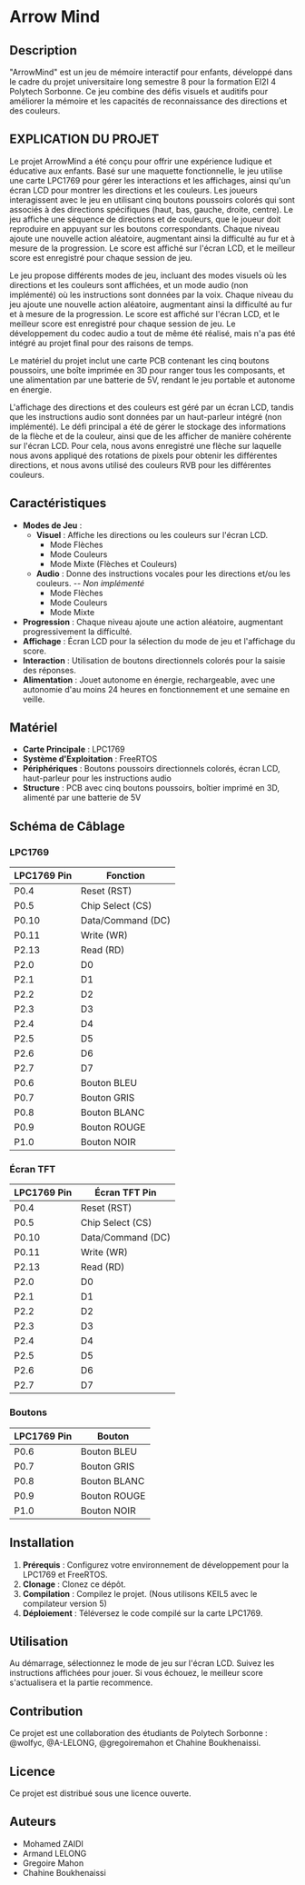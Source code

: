 # Arrow Mind

## Description
"ArrowMind" est un jeu de mémoire interactif pour enfants, développé dans le cadre du projet universitaire long semestre 8 pour la formation EI2I 4 Polytech Sorbonne. Ce jeu combine des défis visuels et auditifs pour améliorer la mémoire et les capacités de reconnaissance des directions et des couleurs.

## EXPLICATION DU PROJET
Le projet ArrowMind a été conçu pour offrir une expérience ludique et éducative aux enfants. Basé sur une maquette fonctionnelle, le jeu utilise une carte LPC1769 pour gérer les interactions et les affichages, ainsi qu'un écran LCD pour montrer les directions et les couleurs. Les joueurs interagissent avec le jeu en utilisant cinq boutons poussoirs colorés qui sont associés à des directions spécifiques (haut, bas, gauche, droite, centre). Le jeu affiche une séquence de directions et de couleurs, que le joueur doit reproduire en appuyant sur les boutons correspondants. Chaque niveau ajoute une nouvelle action aléatoire, augmentant ainsi la difficulté au fur et à mesure de la progression. Le score est affiché sur l'écran LCD, et le meilleur score est enregistré pour chaque session de jeu.

Le jeu propose différents modes de jeu, incluant des modes visuels où les directions et les couleurs sont affichées, et un mode audio (non implémenté) où les instructions sont données par la voix. Chaque niveau du jeu ajoute une nouvelle action aléatoire, augmentant ainsi la difficulté au fur et à mesure de la progression. Le score est affiché sur l'écran LCD, et le meilleur score est enregistré pour chaque session de jeu.
Le développement du codec audio a tout de même été réalisé, mais n'a pas été intégré au projet final pour des raisons de temps.

Le matériel du projet inclut une carte PCB contenant les cinq boutons poussoirs, une boîte imprimée en 3D pour ranger tous les composants, et une alimentation par une batterie de 5V, rendant le jeu portable et autonome en énergie.

L'affichage des directions et des couleurs est géré par un écran LCD, tandis que les instructions audio sont données par un haut-parleur intégré (non implémenté).
Le défi principal a été de gérer le stockage des informations de la flèche et de la couleur, ainsi que de les afficher de manière cohérente sur l'écran LCD. Pour cela, nous avons enregistré une flèche sur laquelle nous avons appliqué des rotations de pixels pour obtenir les différentes directions, et nous avons utilisé des couleurs RVB pour les différentes couleurs.


## Caractéristiques
- **Modes de Jeu** : 
  - **Visuel** : Affiche les directions ou les couleurs sur l'écran LCD.
    - Mode Flèches
    - Mode Couleurs
    - Mode Mixte (Flèches et Couleurs)
  - **Audio** : Donne des instructions vocales pour les directions et/ou les couleurs. -- *Non implémenté*
    - Mode Flèches
    - Mode Couleurs
    - Mode Mixte
- **Progression** : Chaque niveau ajoute une action aléatoire, augmentant progressivement la difficulté.
- **Affichage** : Écran LCD pour la sélection du mode de jeu et l'affichage du score.
- **Interaction** : Utilisation de boutons directionnels colorés pour la saisie des réponses.
- **Alimentation** : Jouet autonome en énergie, rechargeable, avec une autonomie d'au moins 24 heures en fonctionnement et une semaine en veille.

## Matériel
- **Carte Principale** : LPC1769
- **Système d'Exploitation** : FreeRTOS
- **Périphériques** : Boutons poussoirs directionnels colorés, écran LCD, haut-parleur pour les instructions audio
- **Structure** : PCB avec cinq boutons poussoirs, boîtier imprimé en 3D, alimenté par une batterie de 5V

## Schéma de Câblage

### LPC1769

| LPC1769 Pin | Fonction              |
|-------------|-----------------------|
| P0.4        | Reset (RST)           |
| P0.5        | Chip Select (CS)      |
| P0.10       | Data/Command (DC)     |
| P0.11       | Write (WR)            |
| P2.13       | Read (RD)             |
| P2.0        | D0                    |
| P2.1        | D1                    |
| P2.2        | D2                    |
| P2.3        | D3                    |
| P2.4        | D4                    |
| P2.5        | D5                    |
| P2.6        | D6                    |
| P2.7        | D7                    |
| P0.6        | Bouton BLEU           |
| P0.7        | Bouton GRIS           |
| P0.8        | Bouton BLANC          |
| P0.9        | Bouton ROUGE          |
| P1.0        | Bouton NOIR           |

### Écran TFT

| LPC1769 Pin | Écran TFT Pin         |
|-------------|-----------------------|
| P0.4        | Reset (RST)           |
| P0.5        | Chip Select (CS)      |
| P0.10       | Data/Command (DC)     |
| P0.11       | Write (WR)            |
| P2.13       | Read (RD)             |
| P2.0        | D0                    |
| P2.1        | D1                    |
| P2.2        | D2                    |
| P2.3        | D3                    |
| P2.4        | D4                    |
| P2.5        | D5                    |
| P2.6        | D6                    |
| P2.7        | D7                    |

### Boutons

| LPC1769 Pin | Bouton                |
|-------------|-----------------------|
| P0.6        | Bouton BLEU           |
| P0.7        | Bouton GRIS           |
| P0.8        | Bouton BLANC          |
| P0.9        | Bouton ROUGE          |
| P1.0        | Bouton NOIR           |




## Installation
1. **Prérequis** : Configurez votre environnement de développement pour la LPC1769 et FreeRTOS.
2. **Clonage** : Clonez ce dépôt.
3. **Compilation** : Compilez le projet. (Nous utilisons KEIL5 avec le compilateur version 5)
4. **Déploiement** : Téléversez le code compilé sur la carte LPC1769.

## Utilisation
Au démarrage, sélectionnez le mode de jeu sur l'écran LCD. Suivez les instructions affichées pour jouer. Si vous échouez, le meilleur score s'actualisera et la partie recommence.

## Contribution
Ce projet est une collaboration des étudiants de Polytech Sorbonne : @wolfyc, @A-LELONG, @gregoiremahon et Chahine Boukhenaissi.

## Licence
Ce projet est distribué sous une licence ouverte.

## Auteurs
- Mohamed ZAIDI
- Armand LELONG
- Gregoire Mahon
- Chahine Boukhenaissi
